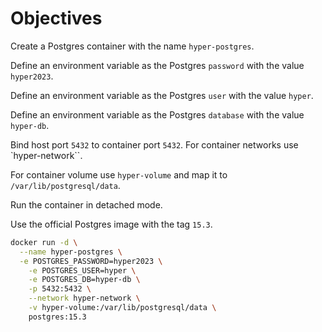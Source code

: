 # Objectives

Create a Postgres container with the name `hyper-postgres`.

Define an environment variable as the Postgres `password` with the value `hyper2023`.

Define an environment variable as the Postgres `user` with the value `hyper`.

Define an environment variable as the Postgres `database` with the value `hyper-db`.

Bind host port `5432` to container port `5432`. For container networks use `hyper-network``.

For container volume use `hyper-volume` and map it to `/var/lib/postgresql/data`.

Run the container in detached mode.

Use the official Postgres image with the tag `15.3`.

```bash
docker run -d \
  --name hyper-postgres \
  -e POSTGRES_PASSWORD=hyper2023 \
    -e POSTGRES_USER=hyper \
    -e POSTGRES_DB=hyper-db \
    -p 5432:5432 \
    --network hyper-network \
    -v hyper-volume:/var/lib/postgresql/data \
    postgres:15.3
```
